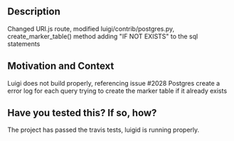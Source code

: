 <!--- This template is optional. Please use it as a starting point to help guide PRs -->

<!--- Provide a general summary of your changes in the Title above -->

## Description
Changed URI.js route, modified luigi/contrib/postgres.py, create_marker_table() method adding
"IF NOT EXISTS" to the sql statements

## Motivation and Context
Luigi does not build properly, referencing issue #2028
Postgres create a error log for each query trying to create the marker table if it already exists


## Have you tested this? If so, how?
The project has passed the travis tests, luigid is running properly.
